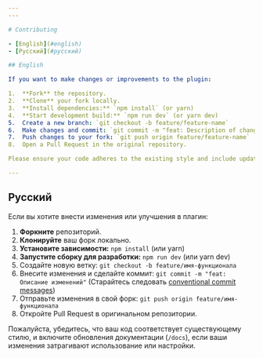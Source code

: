 ```yaml
---
---

# Contributing

- [English](#english)
- [Русский](#русский)

## English

If you want to make changes or improvements to the plugin:

1.  **Fork** the repository.
2.  **Clone** your fork locally.
3.  **Install dependencies:** `npm install` (or yarn)
4.  **Start development build:** `npm run dev` (or yarn dev)
5.  Create a new branch: `git checkout -b feature/feature-name`
6.  Make changes and commit: `git commit -m "feat: Description of changes"` (Try to follow [conventional commit messages](https://www.conventionalcommits.org/))
7.  Push changes to your fork: `git push origin feature/feature-name`
8.  Open a Pull Request in the original repository.

Please ensure your code adheres to the existing style and include updates to the documentation (`/docs`) if your changes affect usage or settings.

---
```


## Русский

Если вы хотите внести изменения или улучшения в плагин:

1.  **Форкните** репозиторий.
2.  **Клонируйте** ваш форк локально.
3.  **Установите зависимости:** `npm install` (или yarn)
4.  **Запустите сборку для разработки:** `npm run dev` (или yarn dev)
5.  Создайте новую ветку: `git checkout -b feature/имя-функционала`
6.  Внесите изменения и сделайте коммит: `git commit -m "feat: Описание изменений"` (Старайтесь следовать [conventional commit messages](https://www.conventionalcommits.org/))
7.  Отправьте изменения в свой форк: `git push origin feature/имя-функционала`
8.  Откройте Pull Request в оригинальном репозитории.

Пожалуйста, убедитесь, что ваш код соответствует существующему стилю, и включите обновления документации (`/docs`), если ваши изменения затрагивают использование или настройки.